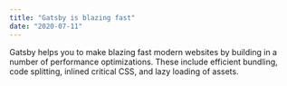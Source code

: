 ```yaml
---
title: "Gatsby is blazing fast"
date: "2020-07-11"
---
```


Gatsby helps you to make blazing fast modern websites by building in a number of performance optimizations. These include efficient bundling, code splitting, inlined critical CSS, and lazy loading of assets.
